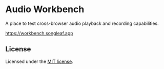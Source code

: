 # Audio Workbench

A place to test cross-browser audio playback and recording capabilities.

https://workbench.songleaf.app

## License

Licensed under the [MIT license](https://github.com/Song-Leaf/audio-workbench/blob/main/LICENSE.md).
